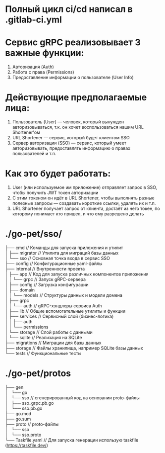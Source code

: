 # Полный цикл ci/cd написал в .gitlab-ci.yml

# Сервис gRPC реализовывает 3 важные функции:

1. Авторизация (Auth)
2. Работа с права (Permissions)    
3. Предоставление информации о пользователе (User Info)


# Действующие предполагаемые лица:

1. Пользователь (User) — человек, который вынужден авторизовываться, т.к. он хочет воспользоваться нашим URL Shortener'ом
2. URL Shortener — сервис, который будет клиентом SSO
3. Сервер авторизации (SSO) — сервис, который умеет авторизовывать, предоставлять информацию о правах пользователей и т.п.

# Как это будет работать:

1. User (или используемое им приложение) отправляет запрос в SSO, чтобы получить JWT токен авторизации
2. С этим токеном он идёт в URL Shortener, чтобы выполнять разные полезные запросы — создавать короткие ссылки, удалять их и т.п.
3. URL Shortener получает запрос от клиента, достаёт из него токен, по которому понимает кто пришел, и что ему разрешено делать

# ./go-pet/sso/
├── cmd // Команды для запуска приложения и утилит                                             
│   ├── migrator // Утилита для миграций базы данных                                                
│   └── sso //  Основная точка входа в сервис SSO                                               
├── config // Конфигурационные yaml-файлы                                              
├── internal // Внутренности проекта                                           
│   ├── app // Код для запуска различных компонентов приложения                                        
│   │   └── grpc // Запуск gRPC-сервера                                           
│   ├── config // Загрузка конфигурации                                          
│   ├── domain                                            
│   │   └── models // Структуры данных и модели домена                                        
│   ├── grpc                                             
│   │   └── auth // gRPC-хэндлеры сервиса Auth                                               
│   ├── lib // Общие вспомогательные утилиты и функции                                             
│   ├── services // Сервисный слой (бизнес-логика)                                                
│   │   ├── auth                                            
│   │   └── permissions                                        
│   └── storage // Слой работы с данными                                        
│       └── sqlite // Реализация на SQLite                                    
├── migrations // Миграции для базы данных                                       
├── storage // Файлы хранилища, например SQLite базы данных                                                  
└── tests // Функциональные тесты                                              


# ./go-pet/protos
├── gen                            
│   └── go                                          
│       └── sso // сгенерированный код на основании proto-файлы                                     
│           ├── sso_grpc.pb.go                                          
│           └── sso.pb.go                        
├── go.mod                                    
├── go.sum                                            
├── proto // proto-файлы                                              
│   └── sso                                       
│       └── sso.proto                                              
└── Taskfile.yaml // Для запуска генерации использую taskfile (https://taskfile.dev/)                                     


